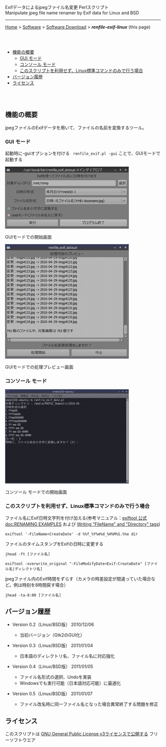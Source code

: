 Exifデータによるjpegファイル名変更 Perlスクリプト<br/>
Manipulate jpeg file name renamer by Exif data   for Linux and BSD

---
[Home](https://oasis3855.github.io/webpage/) > [Software](https://oasis3855.github.io/webpage/software/index.html) > [Software Download](https://oasis3855.github.io/webpage/software/software-download.html) > ***renfile-exif-linux*** (this page)

<br />
<br />

- [機能の概要](#機能の概要)
  - [GUI モード](#gui-モード)
  - [コンソール モード](#コンソール-モード)
  - [このスクリプトを利用せず、Linux標準コマンドのみで行う場合](#このスクリプトを利用せずlinux標準コマンドのみで行う場合)
- [バージョン履歴](#バージョン履歴)
- [ライセンス](#ライセンス)

<br />
<br />


## 機能の概要

jpegファイルのExifデータを用いて、ファイルの名前を変換するツール。

### GUI モード

起動時に-guiオプションを付ける ```  renfile_exif.pl -gui ``` ことで、GUIモードで起動する

![ GUIモードでの開始画面 ](readme_pics/renfile_exif_date_01.png)

GUIモードでの開始画面


![ GUIモードでの処理プレビュー画面 ](readme_pics/renfile_exif_date_02.png)

GUIモードでの処理プレビュー画面

### コンソール モード

![ コンソール モードでの開始画面 ](readme_pics/renfile_exif_date_03.png)

コンソール モードでの開始画面

### このスクリプトを利用せず、Linux標準コマンドのみで行う場合

ファイル名にExif日時文字列を付け加える(参考マニュアル：[exiftool 公式doc:RENAMING EXAMPLES](https://exiftool.org/exiftool_pod.html#RENAMING-EXAMPLES) および  [Writing "FileName" and "Directory" tags](https://exiftool.org/filename.html))

```
exiftool '-FileName<CreateDate' -d %%f_%Y%m%d_%H%M%S.%%e dir
```

ファイルのタイムスタンプをExifの日時に変更する

```
jhead -ft [ファイル名]
```
```
exiftool -overwrite_original "-FileModifyDate<Exif:CreateDate" [ファイル名|ディレクトリ名]
```

jpegファイル内のExif時間をずらす（カメラの時差設定が間違っていた場合など。例は時刻を8時間戻す場合）

```
jhead -ta-8:00 [ファイル名]
```

## バージョン履歴

- Version 0.2（Linux/BSD版） 2010/12/06

    - 当初バージョン（Gtk2のGUI化） 

- Version 0.3（Linux/BSD版） 2011/01/04

    - 日本語のディレクトリ名、ファイル名に対応強化 

- Version 0.4（Linux/BSD版） 2011/01/05

    - ファイル名形式の選択、Undoを実装 
    - Windowsでも実行可能（日本語対応可能）に最適化 

- Version 0.5（Linux/BSD版） 2011/01/07

    - ファイル改名時に同一ファイル名となった場合異常終了する問題を修正 

## ライセンス

このスクリプトは [GNU General Public License v3ライセンスで公開する](https://gpl.mhatta.org/gpl.ja.html) フリーソフトウエア


